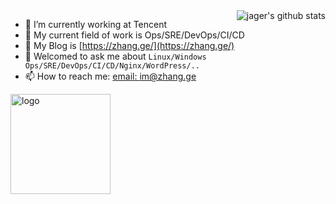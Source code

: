 <img align="right" src="https://github-readme-stats.vercel.app/api?username=jagerzhang&show_icons=true&theme=vue" alt="jager's github stats" />

- 🌈 I’m currently working at Tencent
- 🐳 My current field of work is Ops/SRE/DevOps/CI/CD
- 🤔 My Blog is [https://zhang.ge/](https://zhang.ge/) 
- 💬 Welcomed to ask me about `Linux/Windows Ops/SRE/DevOps/CI/CD/Nginx/WordPress/..`
- 📫 How to reach me: [email: im@zhang.ge](im@zhang.ge)

<img src="https://github-profile-trophy.vercel.app/?username=jagerzhang&theme=flat&column=7&margin-w=10" alt="logo" height="160" align="center" />


<!--
**jagerzhang/jagerzhang** is a ✨ _special_ ✨ repository because its `README.md` (this file) appears on your GitHub profile.

Here are some ideas to get you started:

- 🔭 I’m currently working on ...
- 🌱 I’m currently learning ...
- 👯 I’m looking to collaborate on ...
- 🤔 I’m looking for help with ...
- 💬 Ask me about ...
- 📫 How to reach me: ...
- 😄 Pronouns: ...
- ⚡ Fun fact: ...

https://github.com/anuraghazra/github-readme-stats/blob/master/docs/readme_cn.md
https://rahuldkjain.github.io/gh-profile-readme-generator/
-->
